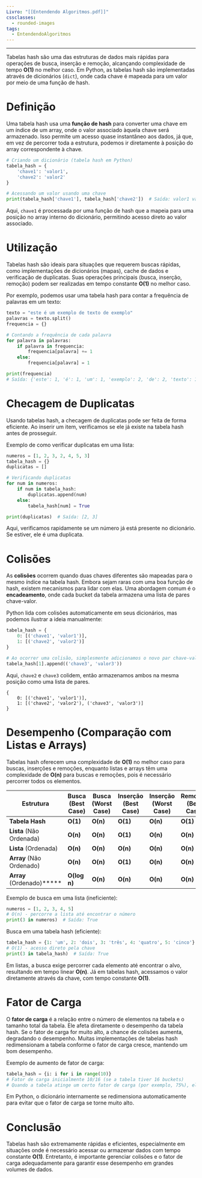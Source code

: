 ```yaml
---
Livro: "[[Entendendo Algoritmos.pdf]]"
cssclasses:
  - rounded-images
tags:
  - EntendendoAlgoritmos
---
```

---

Tabelas hash são uma das estruturas de dados mais rápidas para operações de busca, inserção e remoção, alcançando complexidade de tempo **O(1)** no melhor caso. Em Python, as tabelas hash são implementadas através de dicionários (`dict`), onde cada chave é mapeada para um valor por meio de uma função de hash.

# Definição
Uma tabela hash usa uma **função de hash** para converter uma chave em um índice de um array, onde o valor associado àquela chave será armazenado. Isso permite um acesso quase instantâneo aos dados, já que, em vez de percorrer toda a estrutura, podemos ir diretamente à posição do array correspondente à chave.

```python
# Criando um dicionário (tabela hash em Python)
tabela_hash = {
    'chave1': 'valor1',
    'chave2': 'valor2'
}

# Acessando um valor usando uma chave
print(tabela_hash['chave1'], tabela_hash['chave2'])  # Saída: valor1 valor2
```

Aqui, `chave1` é processada por uma função de hash que a mapeia para uma posição no array interno do dicionário, permitindo acesso direto ao valor associado.

# Utilização
Tabelas hash são ideais para situações que requerem buscas rápidas, como implementações de dicionários (mapas), cache de dados e verificação de duplicatas. Suas operações principais (busca, inserção, remoção) podem ser realizadas em tempo constante **O(1)** no melhor caso.

Por exemplo, podemos usar uma tabela hash para contar a frequência de palavras em um texto:

```python
texto = "este é um exemplo de texto de exemplo"
palavras = texto.split()
frequencia = {}

# Contando a frequência de cada palavra
for palavra in palavras:
    if palavra in frequencia:
        frequencia[palavra] += 1
    else:
        frequencia[palavra] = 1

print(frequencia)
# Saída: {'este': 1, 'é': 1, 'um': 1, 'exemplo': 2, 'de': 2, 'texto': 1}
```

# Checagem de Duplicatas
Usando tabelas hash, a checagem de duplicatas pode ser feita de forma eficiente. Ao inserir um item, verificamos se ele já existe na tabela hash antes de prosseguir.

Exemplo de como verificar duplicatas em uma lista:

```python
numeros = [1, 2, 3, 2, 4, 5, 3]
tabela_hash = {}
duplicatas = []

# Verificando duplicatas
for num in numeros:
    if num in tabela_hash:
        duplicatas.append(num)
    else:
        tabela_hash[num] = True

print(duplicatas)  # Saída: [2, 3]
```

Aqui, verificamos rapidamente se um número já está presente no dicionário. Se estiver, ele é uma duplicata.

# Colisões
As **colisões** ocorrem quando duas chaves diferentes são mapeadas para o mesmo índice na tabela hash. Embora sejam raras com uma boa função de hash, existem mecanismos para lidar com elas. Uma abordagem comum é o **encadeamento**, onde cada bucket da tabela armazena uma lista de pares chave-valor.

Python lida com colisões automaticamente em seus dicionários, mas podemos ilustrar a ideia manualmente:

```python
tabela_hash = {
    0: [('chave1', 'valor1')],
    1: [('chave2', 'valor2')]
}

# Ao ocorrer uma colisão, simplesmente adicionamos o novo par chave-valor na lista
tabela_hash[1].append(('chave3', 'valor3'))
```

Aqui, `chave2` e `chave3` colidem, então armazenamos ambos na mesma posição como uma lista de pares.

```
{
	0: [('chave1', 'valor1')], 
	1: [('chave2', 'valor2'), ('chave3', 'valor3')]
}
```

# Desempenho (Comparação com Listas e Arrays)
Tabelas hash oferecem uma complexidade de **O(1)** no melhor caso para buscas, inserções e remoções, enquanto listas e arrays têm uma complexidade de **O(n)** para buscas e remoções, pois é necessário percorrer todos os elementos.

| Estrutura                 | Busca (Best Case) | Busca (Worst Case) | Inserção (Best Case) | Inserção (Worst Case) | Remoção (Best Case) | Remoção (Worst Case) |
| ------------------------- | ----------------- | ------------------ | -------------------- | --------------------- | ------------------- | -------------------- |
| **Tabela Hash**           | **O(1)**          | **O(n)**           | **O(1)**             | **O(n)**              | **O(1)**            | **O(n)**             |
| **Lista** (Não Ordenada)  | **O(n)**          | **O(n)**           | **O(1)**             | **O(n)**              | **O(n)**            | **O(n)**             |
| **Lista** (Ordenada)      | **O(n)**          | **O(n)**           | **O(n)**             | **O(n)**              | **O(n)**            | **O(n)**             |
| **Array** (Não Ordenado)  | **O(n)**          | **O(n)**           | **O(1)**             | **O(n)**              | **O(n)**            | **O(n)**             |
| **Array** (Ordenado)***** | **O(log n)**      | **O(n)**           | **O(n)**             | **O(n)**              | **O(n)**            | **O(n)**             |

Exemplo de busca em uma lista (ineficiente):

```python
numeros = [1, 2, 3, 4, 5]
# O(n) - percorre a lista até encontrar o número
print(3 in numeros)  # Saída: True
```

Busca em uma tabela hash (eficiente):

```python
tabela_hash = {1: 'um', 2: 'dois', 3: 'três', 4: 'quatro', 5: 'cinco'}
# O(1) - acesso direto pela chave
print(3 in tabela_hash)  # Saída: True
```

Em listas, a busca exige percorrer cada elemento até encontrar o alvo, resultando em tempo linear **O(n)**. Já em tabelas hash, acessamos o valor diretamente através da chave, com tempo constante **O(1)**.

# Fator de Carga
O **fator de carga** é a relação entre o número de elementos na tabela e o tamanho total da tabela. Ele afeta diretamente o desempenho da tabela hash. Se o fator de carga for muito alto, a chance de colisões aumenta, degradando o desempenho. Muitas implementações de tabelas hash redimensionam a tabela conforme o fator de carga cresce, mantendo um bom desempenho.

Exemplo de aumento de fator de carga:

```python
tabela_hash = {i: i for i in range(10)}
# Fator de carga inicialmente 10/16 (se a tabela tiver 16 buckets)
# Quando a tabela atinge um certo fator de carga (por exemplo, 75%), ela pode ser redimensionada.
```

Em Python, o dicionário internamente se redimensiona automaticamente para evitar que o fator de carga se torne muito alto.

# Conclusão
Tabelas hash são extremamente rápidas e eficientes, especialmente em situações onde é necessário acessar ou armazenar dados com tempo constante **O(1)**. Entretanto, é importante gerenciar colisões e o fator de carga adequadamente para garantir esse desempenho em grandes volumes de dados.